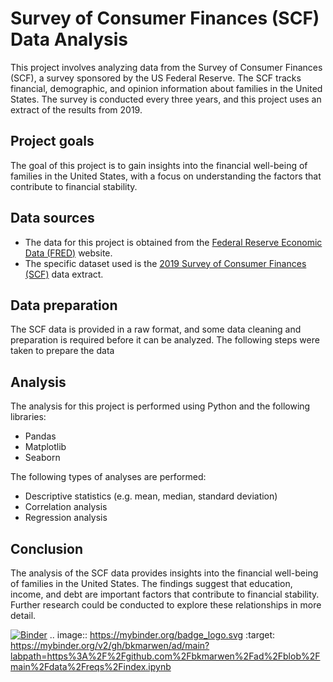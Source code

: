 # Survey of Consumer Finances (SCF) Data Analysis

This project involves analyzing data from the Survey of Consumer Finances (SCF), a survey sponsored by the US Federal Reserve. The SCF tracks financial, demographic, and opinion information about families in the United States. The survey is conducted every three years, and this project uses an extract of the results from 2019.

## Project goals

The goal of this project is to gain insights into the financial well-being of families in the United States, with a focus on understanding the factors that contribute to financial stability.

## Data sources

- The data for this project is obtained from the [Federal Reserve Economic Data (FRED)](https://fred.stlouisfed.org/) website.
- The specific dataset used is the [2019 Survey of Consumer Finances (SCF)](https://fred.stlouisfed.org/series/SCF2019) data extract.

## Data preparation

The SCF data is provided in a raw format, and some data cleaning and preparation is required before it can be analyzed. The following steps were taken to prepare the data

## Analysis

The analysis for this project is performed using Python and the following libraries:

- Pandas
- Matplotlib
- Seaborn

The following types of analyses are performed:

- Descriptive statistics (e.g. mean, median, standard deviation)
- Correlation analysis
- Regression analysis


## Conclusion

The analysis of the SCF data provides insights into the financial well-being of families in the United States. The findings suggest that education, income, and debt are important factors that contribute to financial stability. Further research could be conducted to explore these relationships in more detail.

[![Binder](https://mybinder.org/badge_logo.svg)](https://mybinder.org/v2/gh/bkmarwen/ad/main?labpath=https%3A%2F%2Fgithub.com%2Fbkmarwen%2Fad%2Fblob%2Fmain%2Fdata%2Freqs%2Findex.ipynb)
.. image:: https://mybinder.org/badge_logo.svg
 :target: https://mybinder.org/v2/gh/bkmarwen/ad/main?labpath=https%3A%2F%2Fgithub.com%2Fbkmarwen%2Fad%2Fblob%2Fmain%2Fdata%2Freqs%2Findex.ipynb
